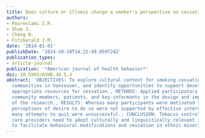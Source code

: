 ```yaml
---
title: Does culture or illness change a smoker's perspective on cessation?
authors:
- Poureslami I.M.
- Shum J.
- Cheng N.
- FitzGerald J.M.
date: '2014-01-01'
publishDate: '2024-10-10T14:22:49.059724Z'
publication_types:
- article-journal
publication: '*American journal of health behavior*'
doi: 10.5993/AJHB.38.5.3
abstract: 'OBJECTIVES: To explore cultural context for smoking cessation within Chinese
  communities in Vancouver, and identify opportunities to support development of culturally
  appropriate resources for cessation., METHODS: Applied participatory approach involving
  community members, patients, and key-informants in the design and implementation
  of the research., RESULTS: Whereas many participants were motivated to quit, their
  perceptions of desire to do so were not supported by effective interventions and
  many attempts to quit were unsuccessful., CONCLUSION: Tobacco control clinics and
  care providers need to adopt culturally and linguistically relevant interventions
  to facilitate behavioral modifications and cessation in ethnic minority communities.'
---
```

